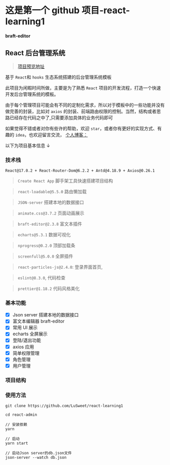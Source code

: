 # 这是第一个 github 项目-react-learning1

#### braft-editor

## React 后台管理系统

> [项目预览地址](http://101.132.237.76/)

基于 `React`和 `hooks` 生态系统搭建的后台管理系统模板

此项目为闲暇时间所做，主要是为了熟悉 `React` 项目的开发流程，打造一个快速开发后台管理系统的模板。

由于每个管理项目可能会有不同的定制化需求，所以对于模板中的一些功能并没有做完善的封装，比如对 `axios` 的封装、前端路由权限的控制。当然，结构或者思路已经存在代码之中了,只需要添加具体的业务代码即可

如果觉得不错或者对你有些许的帮助，欢迎 `star`，或者你有更好的实现方式、有趣的 `idea`，也欢迎留言交流， [个人博客：](http://www.lusweet.top)

以下为项目基本信息 ↓

### 技术栈

`React@17.0.2 + React-Router-Dom@6.2.2 + Antd@4.18.9 + Axios@0.26.1`

> `Create React App` 脚手架工具快速搭建项目结构

> `react-loadable@5.5.0` 路由懒加载

> `JSON-server` 搭建本地的数据接口

<!-- > `react-redux@7.1.1` 配合 `Redux` 更舒心 -->

> `animate.css@3.7.2` 页面动画展示

> `braft-editor@2.3.8` 富文本插件

> `echarts@5.3.1` 数据可视化

> `nprogress@0.2.0` 顶部加载条

> `screenfull@5.0.0` 全屏插件

> `react-particles-js@2.4.0`: 登录界面首页,

> `eslint@8.3.0`, 代码检查

> `prettier@1.18.2` 代码风格美化

### 基本功能

- [x] Json server 搭建本地的数据接口
- [x] 富文本编辑器 braft-editor
- [x] 常用 UI 展示
- [x] echarts 全屏展示
- [x] 登陆/退出功能
- [x] axios 应用
- [x] 简单权限管理
- [x] 角色管理
- [x] 用户管理

### 项目结构

### 使用方法

```npm
git clone https://github.com/LuSweet/react-learning1

cd react-admin

// 安装依赖
yarn

// 启动
yarn start

// 启动Json server的db.json文件
json-server --watch db.json
```
